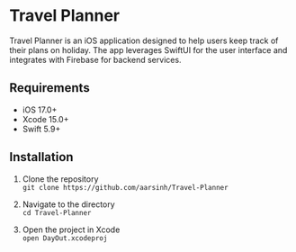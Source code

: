 # Travel Planner
Travel Planner is an iOS application designed to help users keep track of their plans on holiday. The app leverages SwiftUI for the user interface and integrates with Firebase for backend services.

## Requirements
- iOS 17.0+
- Xcode 15.0+
- Swift 5.9+

## Installation
1. Clone the repository  
`git clone https://github.com/aarsinh/Travel-Planner`

2. Navigate to the directory  
`cd Travel-Planner`

3. Open the project in Xcode  
 `open DayOut.xcodeproj`
   
